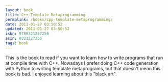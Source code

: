 ```yaml
---
layout: book
title: C++ Template Metaprogramming
permalink: /books/cpp-template-metaprogramming/
date: 2011-01-27 03:50:52
updated: 2011-01-27 03:50:52
isbn: 9780321227256
asin: 0321227255
tags: book
---
```

This is the book to read if you want to learn how to write programs that run at
compile time with C++. Nowadays I prefer doing C++ code generation with Python
to writing template metaprograms, but that doesn't mean this book is bad. I
enjoyed learning about this "black art".
